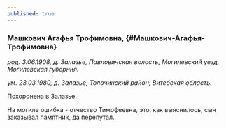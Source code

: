 ```yaml
---
published: true
---
```


### Машкович Агафья Трофимовна,  {#Машкович-Агафья-Трофимовна}

_род. 3.06.1908, д. Залазье, Павловичская волость, Могилевский уезд, Могилевская губерния._

_ум. 23.03.1980, д. Залазье, Толочинский район, Витебская область._

Похоронена в Залазье.

На могиле ошибка - отчество Тимофеевна, это, как выяснилось, сын заказывал памятник, да перепутал.
        
